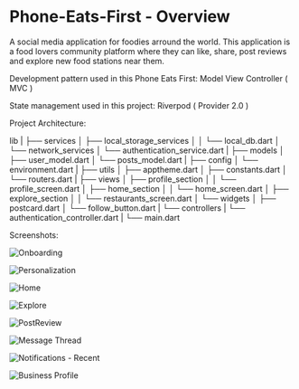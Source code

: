 # Phone-Eats-First - Overview

A social media application for foodies arround the world. This application is a food lovers community platform where they can like, share, post reviews and explore new food stations near them.

Development pattern used in this Phone Eats First: 
Model View Controller ( MVC )

State management used in this project:
Riverpod ( Provider 2.0 )

Project Architecture:

lib
|
├── services
│   ├── local_storage_services
│   │   └── local_db.dart
│   └── network_services
│       └── authentication_service.dart
|
├── models
│   ├── user_model.dart
│   └── posts_model.dart
|
├── config
│   └── environment.dart
|
├── utils
│   ├── apptheme.dart
│   ├── constants.dart
│   └── routers.dart
|
├── views
│   ├── profile_section
│   │   └── profile_screen.dart
│   ├── home_section
│   │   └── home_screen.dart
│   ├── explore_section
│   │   └── restaurants_screen.dart
│   └── widgets
│       ├── postcard.dart
│       └── follow_button.dart
|
└── controllers
|   └── authentication_controller.dart
|
└── main.dart


Screenshots:

![Onboarding](https://user-images.githubusercontent.com/68772934/192134672-ca4c69dd-7fce-4d16-baa5-0c9895081409.png)

![Personalization](https://user-images.githubusercontent.com/68772934/192134706-234bf833-5f32-4b50-85aa-b9bd74e2574c.png)

![Home](https://user-images.githubusercontent.com/68772934/192134748-0c8983dc-c081-477f-812d-c09eb7f9d563.png)

![Explore](https://user-images.githubusercontent.com/68772934/192134761-685a6384-5e21-4810-aefc-50058d52e0d5.jpg)

![PostReview](https://user-images.githubusercontent.com/68772934/192134784-b46230d5-7aa6-4295-a2ac-2a1be1e58463.png)

![Message Thread](https://user-images.githubusercontent.com/68772934/192134798-39f98e24-3b7e-46ce-9d04-7450ce9c81c6.png)

![Notifications - Recent](https://user-images.githubusercontent.com/68772934/192134807-781943cf-c6b1-48a4-86cc-76083d96913b.png)

![Business Profile](https://user-images.githubusercontent.com/68772934/192134818-65b5b29b-8038-4ccf-ba45-022cfe7e025c.png)
